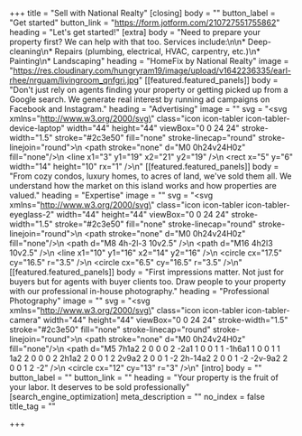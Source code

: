 +++
title = "Sell with National Realty"
[closing]
body = ""
button_label = "Get started"
button_link = "https://form.jotform.com/210727551755862"
heading = "Let's get started!"
[extra]
body = "Need to prepare your property first? We can help with that too. Services include:\n\n* Deep-cleaning\n* Repairs (plumbing, electrical, HVAC, carpentry, etc.)\n* Painting\n* Landscaping"
heading = "HomeFix by National Realty"
image = "https://res.cloudinary.com/hungryram19/image/upload/v1642236335/earl-rhee/nrguam/livingroom_qnfgri.jpg"
[[featured.featured_panels]]
body = "Don't just rely on agents finding your property or getting picked up from a Google search. We generate real interest by running ad campaigns on Facebook and Instagram."
heading = "Advertising"
image = ""
svg = "<svg xmlns=\"http://www.w3.org/2000/svg\" class=\"icon icon-tabler icon-tabler-device-laptop\" width=\"44\" height=\"44\" viewBox=\"0 0 24 24\" stroke-width=\"1.5\" stroke=\"#2c3e50\" fill=\"none\" stroke-linecap=\"round\" stroke-linejoin=\"round\">\n  <path stroke=\"none\" d=\"M0 0h24v24H0z\" fill=\"none\"/>\n  <line x1=\"3\" y1=\"19\" x2=\"21\" y2=\"19\" />\n  <rect x=\"5\" y=\"6\" width=\"14\" height=\"10\" rx=\"1\" />\n</svg>"
[[featured.featured_panels]]
body = "From cozy condos, luxury homes, to acres of land, we've sold them all. We understand how the market on this island works and how properties are valued."
heading = "Expertise"
image = ""
svg = "<svg xmlns=\"http://www.w3.org/2000/svg\" class=\"icon icon-tabler icon-tabler-eyeglass-2\" width=\"44\" height=\"44\" viewBox=\"0 0 24 24\" stroke-width=\"1.5\" stroke=\"#2c3e50\" fill=\"none\" stroke-linecap=\"round\" stroke-linejoin=\"round\">\n  <path stroke=\"none\" d=\"M0 0h24v24H0z\" fill=\"none\"/>\n  <path d=\"M8 4h-2l-3 10v2.5\" />\n  <path d=\"M16 4h2l3 10v2.5\" />\n  <line x1=\"10\" y1=\"16\" x2=\"14\" y2=\"16\" />\n  <circle cx=\"17.5\" cy=\"16.5\" r=\"3.5\" />\n  <circle cx=\"6.5\" cy=\"16.5\" r=\"3.5\" />\n</svg>"
[[featured.featured_panels]]
body = "First impressions matter. Not just for buyers but for agents with buyer clients too. Draw people to your property with our professional in-house photography."
heading = "Professional Photography"
image = ""
svg = "<svg xmlns=\"http://www.w3.org/2000/svg\" class=\"icon icon-tabler icon-tabler-camera\" width=\"44\" height=\"44\" viewBox=\"0 0 24 24\" stroke-width=\"1.5\" stroke=\"#2c3e50\" fill=\"none\" stroke-linecap=\"round\" stroke-linejoin=\"round\">\n  <path stroke=\"none\" d=\"M0 0h24v24H0z\" fill=\"none\"/>\n  <path d=\"M5 7h1a2 2 0 0 0 2 -2a1 1 0 0 1 1 -1h6a1 1 0 0 1 1 1a2 2 0 0 0 2 2h1a2 2 0 0 1 2 2v9a2 2 0 0 1 -2 2h-14a2 2 0 0 1 -2 -2v-9a2 2 0 0 1 2 -2\" />\n  <circle cx=\"12\" cy=\"13\" r=\"3\" />\n</svg>"
[intro]
body = ""
button_label = ""
button_link = ""
heading = "Your property is the fruit of your labor. It deserves to be sold professionally"
[search_engine_optimization]
meta_description = ""
no_index = false
title_tag = ""

+++
